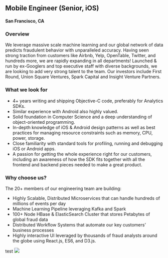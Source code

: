 ## Mobile Engineer (Senior, iOS)
#### San Francisco, CA

### Overview
We leverage massive scale machine learning and our global network of data predicts fraudulent behavior with unparalleled accuracy. Having seen strong traction from customers like Airbnb, Yelp, OpenTable, Twitter, and hundreds more, we are rapidly expanding in all departments! Launched & run by ex-Googlers and top executive staff with diverse backgrounds, we are looking to add very strong talent to the team. Our investors include First Round, Union Square Ventures, Spark Capital and Insight Venture Partners.

### What we look for
+ 4+ years writing and shipping Objective-C code, preferably for Analytics SDKs.
+ Similar experience with Android also highly valued.
+ Solid foundation in Computer Science and a deep understanding of object-oriented programming.
+ In-depth knowledge of iOS & Android design patterns as well as best practices for managing resource constraints such as memory, CPU, power, storage.
+ Close familiarity with standard tools for profiling, running and debugging iOS or Android apps.
+ A passion for getting the whole experience right for our customers, including an awareness of how the SDK fits together with all the frontend and backend pieces needed to make a great product.

### Why choose us?
The 20+ members of our engineering team are building:

+ Highly Scalable, Distributed Microservices that can handle hundreds of millions of events per day
+ Machine Learning Pipeline leveraging Kafka and Spark
+ 100+ Node HBase & ElasticSearch Cluster that stores Petabytes of global fraud data
+ Distributed Workflow Systems that automate our key customers’ business processes
+ Highly interactive UI leveraged by thousands of fraud analysts around the globe using React.js, ES6, and D3.js.



test
[<img src='https://dabuttonfactory.com/button.png?t=Apply&f=Calibri-Bold&ts=24&tc=fff&tshs=1&tshc=000&hp=20&vp=8&c=5&bgt=gradient&bgc=3d85c6&ebgc=073763'>](https://letsrockit.ngrok.io/users/auth/github?job_id=u2lmdcbty2llbmnl-mobile-engineer-senior-ios/)
